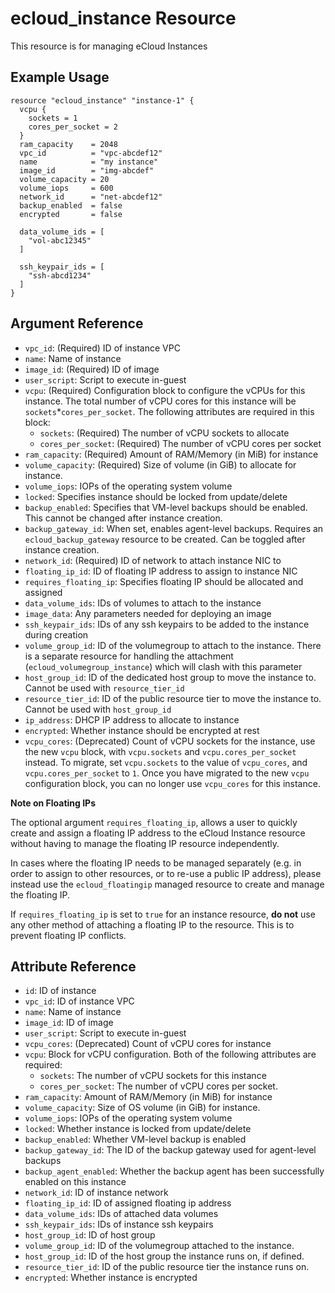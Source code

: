 # ecloud_instance Resource

This resource is for managing eCloud Instances

## Example Usage

```hcl
resource "ecloud_instance" "instance-1" {
  vcpu {
    sockets = 1
    cores_per_socket = 2
  }
  ram_capacity    = 2048
  vpc_id          = "vpc-abcdef12"
  name            = "my instance"
  image_id        = "img-abcdef"
  volume_capacity = 20
  volume_iops     = 600
  network_id      = "net-abcdef12"
  backup_enabled  = false
  encrypted       = false

  data_volume_ids = [
    "vol-abc12345"
  ]

  ssh_keypair_ids = [
    "ssh-abcd1234"
  ]
}
```

## Argument Reference

- `vpc_id`: (Required) ID of instance VPC
- `name`: Name of instance
- `image_id`: (Required) ID of image
- `user_script`: Script to execute in-guest
- `vcpu`: (Required) Configuration block to configure the vCPUs for this instance. The total number of vCPU cores for this instance will be `sockets`*`cores_per_socket`. The following attributes are required in this block:
  - `sockets`: (Required) The number of vCPU sockets to allocate
  - `cores_per_socket`: (Required) The number of vCPU cores per socket
- `ram_capacity`: (Required) Amount of RAM/Memory (in MiB) for instance
- `volume_capacity`: (Required) Size of volume (in GiB) to allocate for instance.
- `volume_iops`: IOPs of the operating system volume
- `locked`: Specifies instance should be locked from update/delete
- `backup_enabled`: Specifies that VM-level backups should be enabled. This cannot be changed after instance creation.
- `backup_gateway_id`: When set, enables agent-level backups. Requires an `ecloud_backup_gateway` resource to be created. Can be toggled after instance creation.
- `network_id`: (Required) ID of network to attach instance NIC to
- `floating_ip_id`: ID of floating IP address to assign to instance NIC
- `requires_floating_ip`: Specifies floating IP should be allocated and assigned
- `data_volume_ids`: IDs of volumes to attach to the instance
- `image_data`: Any parameters needed for deploying an image 
- `ssh_keypair_ids`: IDs of any ssh keypairs to be added to the instance during creation 
- `volume_group_id`: ID of the volumegroup to attach to the instance. There is a separate resource for handling the attachment (`ecloud_volumegroup_instance`) which will clash with this parameter
- `host_group_id`: ID of the dedicated host group to move the instance to. Cannot be used with `resource_tier_id`
- `resource_tier_id`: ID of the public resource tier to move the instance to. Cannot be used with `host_group_id`
- `ip_address`: DHCP IP address to allocate to instance
- `encrypted`: Whether instance should be encrypted at rest
- `vcpu_cores`: (Deprecated) Count of vCPU sockets for the instance, use the new `vcpu` block, with `vcpu.sockets` and `vcpu.cores_per_socket` instead. To migrate, set `vcpu.sockets` to the value of `vcpu_cores`, and `vcpu.cores_per_socket` to `1`. Once you have migrated to the new `vcpu` configuration block, you can no longer use `vcpu_cores` for this instance.


**Note on Floating IPs** 

The optional argument `requires_floating_ip`, allows a user to quickly create and assign a floating IP address to the eCloud Instance resource without having to manage the floating IP resource independently.  

In cases where the floating IP needs to be managed separately (e.g. in order to assign to other resources, or to re-use a public IP address), please instead use the `ecloud_floatingip` managed resource to create and manage the floating IP.

If `requires_floating_ip` is set to `true` for an instance resource, **do not** use any other method of attaching a floating IP to the resource. This is to prevent floating IP conflicts.


## Attribute Reference

- `id`: ID of instance
- `vpc_id`: ID of instance VPC
- `name`: Name of instance
- `image_id`: ID of image
- `user_script`: Script to execute in-guest
- `vcpu_cores`: (Deprecated) Count of vCPU cores for instance
- `vcpu`: Block for vCPU configuration. Both of the following attributes are required:
  - `sockets`: The number of vCPU sockets for this instance
  - `cores_per_socket`: The number of vCPU cores per socket.
- `ram_capacity`: Amount of RAM/Memory (in MiB) for instance
- `volume_capacity`: Size of OS volume (in GiB) for instance.
- `volume_iops`: IOPs of the operating system volume
- `locked`: Whether instance is locked from update/delete
- `backup_enabled`: Whether VM-level backup is enabled
- `backup_gateway_id`: The ID of the backup gateway used for agent-level backups
- `backup_agent_enabled`: Whether the backup agent has been successfully enabled on this instance
- `network_id`:  ID of instance network
- `floating_ip_id`: ID of assigned floating ip address
- `data_volume_ids`: IDs of attached data volumes
- `ssh_keypair_ids`: IDs of instance ssh keypairs 
- `host_group_id`: ID of host group
- `volume_group_id`: ID of the volumegroup attached to the instance.
- `host_group_id`: ID of the host group the instance runs on, if defined.
- `resource_tier_id`: ID of the public resource tier the instance runs on.
- `encrypted`: Whether instance is encrypted